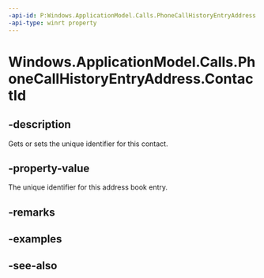 ----api-id: P:Windows.ApplicationModel.Calls.PhoneCallHistoryEntryAddress.ContactId
-api-type: winrt property
---<!-- Property syntaxpublic string ContactId { get;  set; }--># Windows.ApplicationModel.Calls.PhoneCallHistoryEntryAddress.ContactId## -descriptionGets or sets the unique identifier for this contact.## -property-valueThe unique identifier for this address book entry.## -remarks## -examples## -see-also